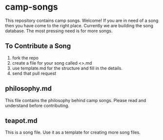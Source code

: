 # camp-songs
This repository contains camp songs. Welcome! If you are in need of a song then you have come to the right place. Currently we are building the song database. The most pressing need is for more songs. 

## To Contribute a Song
1. fork the repo
2. create a file for your song called <<songname>>.md
3. use template.md for the structure and fill in the details.
4. send that pull request
  
## philosophy.md
This file contains the philosophy behind camp songs. Please read and understand before contributing.

## teapot.md
This is a song file. Use it as a template for creating more song files.
